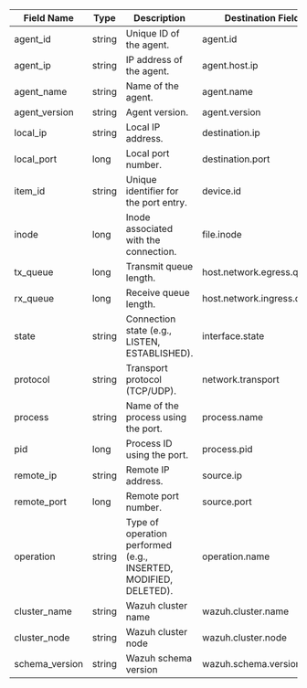 | Field Name     | Type   | Description                                                      | Destination Field          | Custom |
| -------------- | ------ | ---------------------------------------------------------------- | -------------------------- | ------ |
| agent_id       | string | Unique ID of the agent.                                          | agent.id                   | FALSE  |
| agent_ip       | string | IP address of the agent.                                         | agent.host.ip              | TRUE   |
| agent_name     | string | Name of the agent.                                               | agent.name                 | FALSE  |
| agent_version  | string | Agent version.                                                   | agent.version              | FALSE  |
| local_ip       | string | Local IP address.                                                | destination.ip             | FALSE  |
| local_port     | long   | Local port number.                                               | destination.port           | FALSE  |
| item_id        | string | Unique identifier for the port entry.                            | device.id                  | FALSE  |
| inode          | long   | Inode associated with the connection.                            | file.inode                 | FALSE  |
| tx_queue       | long   | Transmit queue length.                                           | host.network.egress.queue  | TRUE   |
| rx_queue       | long   | Receive queue length.                                            | host.network.ingress.queue | FALSE  |
| state          | string | Connection state (e.g., LISTEN, ESTABLISHED).                    | interface.state            | TRUE   |
| protocol       | string | Transport protocol (TCP/UDP).                                    | network.transport          | FALSE  |
| process        | string | Name of the process using the port.                              | process.name               | FALSE  |
| pid            | long   | Process ID using the port.                                       | process.pid                | FALSE  |
| remote_ip      | string | Remote IP address.                                               | source.ip                  | FALSE  |
| remote_port    | long   | Remote port number.                                              | source.port                | FALSE  |
| operation      | string | Type of operation performed (e.g., INSERTED, MODIFIED, DELETED). | operation.name             | TRUE   |
| cluster_name   | string | Wazuh cluster name                                               | wazuh.cluster.name         | TRUE   |
| cluster_node   | string | Wazuh cluster node                                               | wazuh.cluster.node         | TRUE   |
| schema_version | string | Wazuh schema version                                             | wazuh.schema.version       | TRUE   |